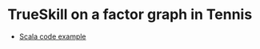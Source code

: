 TrueSkill on a factor graph in Tennis
=============================================================================================

* [Scala code example](https://github.com/danielkorzekwa/bayes-scala/blob/master/src/test/scala/dk/bayes/infer/ep/TrueSkillOnlineTennisEPTest.scala)